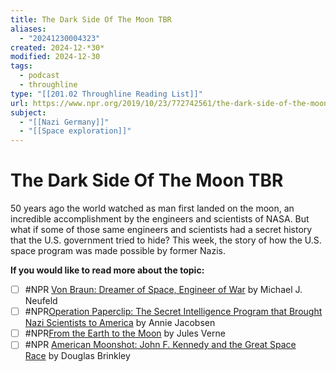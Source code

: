 ```yaml
---
title: The Dark Side Of The Moon TBR
aliases:
  - "20241230004323"
created: 2024-12-*30*
modified: 2024-12-30
tags:
  - podcast
  - throughline
type: "[[201.02 Throughline Reading List]]"
url: https://www.npr.org/2019/10/23/772742561/the-dark-side-of-the-moon
subject:
  - "[[Nazi Germany]]"
  - "[[Space exploration]]"
---
```

# The Dark Side Of The Moon TBR

50 years ago the world watched as man first landed on the moon, an incredible accomplishment by the engineers and scientists of NASA. But what if some of those same engineers and scientists had a secret history that the U.S. government tried to hide? This week, the story of how the U.S. space program was made possible by former Nazis.

**If you would like to read more about the topic:**

- [ ] #NPR [Von Braun: Dreamer of Space, Engineer of War](https://www.goodreads.com/book/show/1279705.Von_Braun) by Michael J. Neufeld
- [ ] #NPR[Operation Paperclip: The Secret Intelligence Program that Brought Nazi Scientists to America](https://www.goodreads.com/book/show/17333289-operation-paperclip) by Annie Jacobsen
- [ ] #NPR[From the Earth to the Moon](https://www.goodreads.com/book/show/32827.From_the_Earth_to_the_Moon?ac=1&from_search=true) by Jules Verne
- [ ] #NPR [American Moonshot: John F. Kennedy and the Great Space Race](https://www.goodreads.com/book/show/36501774-american-moonshot?from_search=true) by Douglas Brinkley
